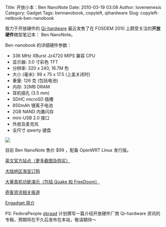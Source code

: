 Title: 开放小本：Ben NanoNote
Date: 2010-03-19 03:08
Author: lovenemesis
Category: Gadget
Tags: bennanobook, copyleft, qihardware
Slug: copyleft-netbook-ben-nanobook

致力于开放硬件的
[Qi-hardware](http://en.qi-hardware.com/wiki/Main_Page/zh-hans)
最近发售了在 FOSDEM 2010 上颇受关注的**开放硬件**微型笔记本： Ben
NanoNote。

Ben-nanobook 的详细硬件参数：

-   336 MHz XBurst Jz4720 MIPS 兼容 CPU
-   显示器: 3.0 寸彩色 TFT
-   分辨率: 320 x 240, 16.7M 色
-   大小 (毫米): 99 x 75 x 17.5 (上盖关闭时)
-   重量: 126 克 (包括电池)
-   内存: 32MB DRAM
-   耳机插孔 (3.5 mm)
-   SDHC microSD 插槽
-   850mAh 锂离子电池
-   2GB NAND 内置闪存
-   mini-USB 2.0 接口
-   外放及麦克风
-   全尺寸 qwerty 键盘

[![](http://i.linuxtoy.org/images/2010/03/samples1-300x225.png)](http://i.linuxtoy.org/images/2010/03/samples1.png)

目前 Ben NanoNote 售价 $99 ，配备 OpenWRT Linux 发行版。

[英文官方站点（更多截图及购买）](http://sharism.cc/products/ben-nanonote/)

[大陆地区淘宝订购](http://item.taobao.com/auction/item_detail-0db2-fab42ee0b92527d3a741ce57d08055ed.jhtml)

[大量真机功能演示（包括 Quake 和
FreeDoom）](http://sharism.cc/2009/12/07/videos-from-tuxbrain/)

[奇客资讯相关报道](http://hardware.solidot.org/hardware/10/03/11/013243.shtml)

[Engadget
简介](http://www.engadget.com/2010/03/15/qi-hardwares-tiny-hackable-ben-nanonote-now-shipping/)

PS: FedoraPeople [gbraad](http://fedoraproject.org/wiki/User:Gbraad)
计划撰写一篇介绍开放硬件厂商 Qi-hardware
资讯的专稿，预期将在不久后发布在本站，敬请期待～
